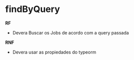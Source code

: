 # findByQuery

**RF**
  - Devera Buscar os Jobs de acordo com a query passada

**RNF**
  - Devera usar as propiedades do typeorm

